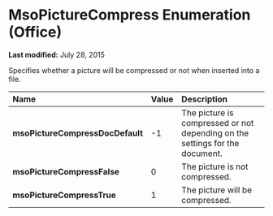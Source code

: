 
# MsoPictureCompress Enumeration (Office)

 **Last modified:** July 28, 2015

Specifies whether a picture will be compressed or not when inserted into a file.


|**Name**|**Value**|**Description**|
|:-----|:-----|:-----|
| **msoPictureCompressDocDefault**|-1|The picture is compressed or not depending on the settings for the document.|
| **msoPictureCompressFalse**|0|The picture is not compressed.|
| **msoPictureCompressTrue**|1|The picture will be compressed.|
